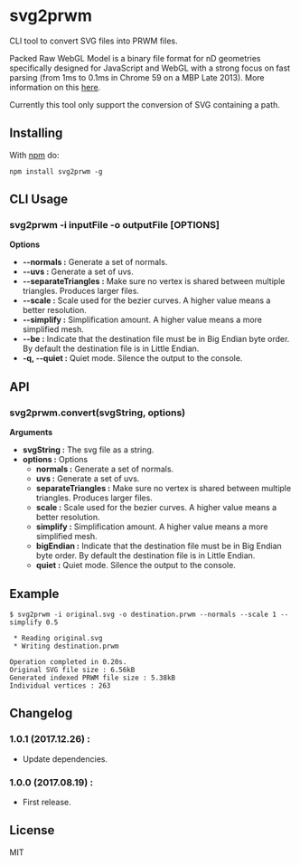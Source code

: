 # svg2prwm

CLI tool to convert SVG files into PRWM files.

Packed Raw WebGL Model is a binary file format for nD geometries specifically designed for JavaScript and WebGL with a strong focus on fast parsing (from 1ms to 0.1ms in Chrome 59 on a MBP Late 2013). More information on this [here](https://github.com/kchapelier/PRWM).

Currently this tool only support the conversion of SVG containing a path.

## Installing

With [npm](http://npmjs.org) do:

```
npm install svg2prwm -g
```

## CLI Usage

### svg2prwm -i inputFile -o outputFile [OPTIONS]

**Options**

 * **--normals :** Generate a set of normals.
 * **--uvs :** Generate a set of uvs.
 * **--separateTriangles :** Make sure no vertex is shared between multiple triangles. Produces larger files.
 * **--scale :** Scale used for the bezier curves. A higher value means a better resolution.
 * **--simplify :** Simplification amount. A higher value means a more simplified mesh.
 * **--be :** Indicate that the destination file must be in Big Endian byte order. By default the destination file is in Little Endian.
 * **-q, --quiet :** Quiet mode. Silence the output to the console.

## API

### svg2prwm.convert(svgString, options)

**Arguments**

 * **svgString :** The svg file as a string.
 * **options :** Options
    * **normals :** Generate a set of normals.
    * **uvs :** Generate a set of uvs.
    * **separateTriangles :** Make sure no vertex is shared between multiple triangles. Produces larger files.
    * **scale :** Scale used for the bezier curves. A higher value means a better resolution.
    * **simplify :** Simplification amount. A higher value means a more simplified mesh.
    * **bigEndian :** Indicate that the destination file must be in Big Endian byte order. By default the destination file is in Little Endian.
    * **quiet :** Quiet mode. Silence the output to the console.

## Example

```
$ svg2prwm -i original.svg -o destination.prwm --normals --scale 1 --simplify 0.5

 * Reading original.svg
 * Writing destination.prwm

Operation completed in 0.20s.
Original SVG file size : 6.56kB
Generated indexed PRWM file size : 5.38kB
Individual vertices : 263
```

## Changelog

### 1.0.1 (2017.12.26) :

 * Update dependencies.

### 1.0.0 (2017.08.19) :

 * First release.

## License

MIT
